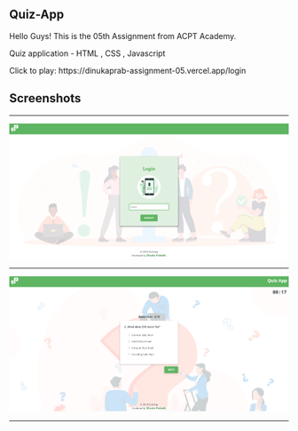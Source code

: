 ## Quiz-App
<p>Hello Guys! This is the 05th Assignment from ACPT Academy.</p>
<p>Quiz application - HTML , CSS , Javascript</p>
<p>Click to play: https://dinukaprab-assignment-05.vercel.app/login </p>

## Screenshots

---

<img src="/asset/ss_1.png"/>

---

<img src="/asset/ss_2.png"/>

---
